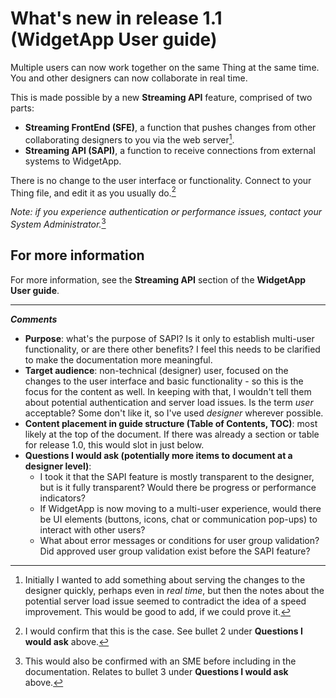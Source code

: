 # What's new in release 1.1 (WidgetApp User guide)  

Multiple users can now work together on the same Thing at the same time. You and other designers can now collaborate in real time.

This is made possible by a new **Streaming API** feature, comprised of two parts:
- **Streaming FrontEnd (SFE)**, a function that pushes changes from other collaborating designers to you via the web server[^1].
- **Streaming API (SAPI)**, a function to receive connections from external systems to WidgetApp.

There is no change to the user interface or functionality. Connect to your Thing file, and edit it as you usually do.[^2]

*Note: if you experience authentication or performance issues, contact your System Administrator.*[^3]

## For more information
For more information, see the **Streaming API** section of the **WidgetApp User guide**.

---
***Comments***
- **Purpose**: what's the purpose of SAPI? Is it only to establish multi-user functionality, or are there other benefits? I feel this needs to be clarified to make the documentation more meaningful.
- **Target audience**: non-technical (designer) user, focused on the changes to the user interface and basic functionality - so this is the focus for the content as well. In keeping with that, I wouldn't tell them about potential authentication and server load issues. Is the term *user* acceptable? Some don't like it, so I've used *designer* wherever possible.
- **Content placement in guide structure (Table of Contents, TOC)**: most likely at the top of the document. If there was already a section or table for release 1.0, this would slot in just below.
- **Questions I would ask (potentially more items to document at a designer level)**:
  - I took it that the SAPI feature is mostly transparent to the designer, but is it fully transparent? Would there be progress or performance indicators?
  - If WidgetApp is now moving to a multi-user experience, would there be UI elements (buttons, icons, chat or communication pop-ups) to interact with other users?
  - What about error messages or conditions for user group validation? Did approved user group validation exist before the SAPI feature?

[^1]: Initially I wanted to add something about serving the changes to the designer quickly, perhaps even in *real time*, but then the notes about the potential server load issue seemed to contradict the idea of a speed improvement. This would be good to add, if we could prove it.
[^2]: I would confirm that this is the case. See bullet 2 under **Questions I would ask** above.
[^3]: This would also be confirmed with an SME before including in the documentation. Relates to bullet 3 under **Questions I would ask** above.  
